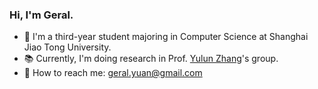 ### Hi, I'm Geral.

- 🏫 I'm a third-year student majoring in Computer Science at Shanghai Jiao Tong University.
- 📚️ Currently, I'm doing research in Prof. [Yulun Zhang](https://yulunzhang.com/)'s group.
- 📧 How to reach me: geral.yuan@gmail.com

<!--
**Geral-Yuan/Geral-Yuan** is a ✨ _special_ ✨ repository because its `README.md` (this file) appears on your GitHub profile.

Here are some ideas to get you started:

- 🔭 I’m currently working on ...
- 🌱 I’m currently learning ...
- 👯 I’m looking to collaborate on ...
- 🤔 I’m looking for help with ...
- 💬 Ask me about ...
- 📫 How to reach me: ...
- 😄 Pronouns: ...
- ⚡ Fun fact: ...
-->
